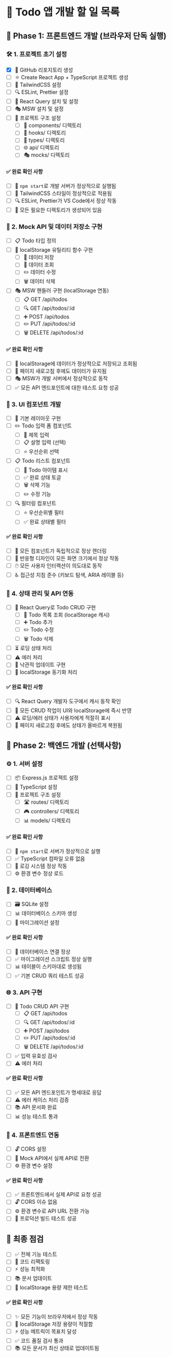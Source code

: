 # 📝 Todo 앱 개발 할 일 목록

## 🚀 Phase 1: 프론트엔드 개발 (브라우저 단독 실행)

### 🛠 1. 프로젝트 초기 설정
- [x] 🌟 GitHub 리포지토리 생성
- [ ] ⚛️ Create React App + TypeScript 프로젝트 생성
- [ ] 🎨 TailwindCSS 설정
- [ ] 🔍 ESLint, Prettier 설정
- [ ] 🔄 React Query 설치 및 설정
- [ ] 🎭 MSW 설치 및 설정
- [ ] 📁 프로젝트 구조 설정
  - [ ] 🧩 components/ 디렉토리
  - [ ] 🎣 hooks/ 디렉토리
  - [ ] 📝 types/ 디렉토리
  - [ ] 🌐 api/ 디렉토리
  - [ ] 🎭 mocks/ 디렉토리

#### ✅ 완료 확인 사항
- [ ] 🚀 `npm start`로 개발 서버가 정상적으로 실행됨
- [ ] 🎨 TailwindCSS 스타일이 정상적으로 적용됨
- [ ] 🔍 ESLint, Prettier가 VS Code에서 정상 작동
- [ ] 📁 모든 필요한 디렉토리가 생성되어 있음

### 💾 2. Mock API 및 데이터 저장소 구현
- [ ] 📋 Todo 타입 정의
- [ ] 💾 localStorage 유틸리티 함수 구현
  - [ ] 💾 데이터 저장
  - [ ] 📖 데이터 조회
  - [ ] ✏️ 데이터 수정
  - [ ] 🗑️ 데이터 삭제
- [ ] 🎭 MSW 핸들러 구현 (localStorage 연동)
  - [ ] 📋 GET /api/todos
  - [ ] 🔍 GET /api/todos/:id
  - [ ] ➕ POST /api/todos
  - [ ] ✏️ PUT /api/todos/:id
  - [ ] 🗑️ DELETE /api/todos/:id

#### ✅ 완료 확인 사항
- [ ] 💾 localStorage에 데이터가 정상적으로 저장되고 조회됨
- [ ] 🔄 페이지 새로고침 후에도 데이터가 유지됨
- [ ] 🎭 MSW가 개발 서버에서 정상적으로 동작
- [ ] ✅ 모든 API 엔드포인트에 대한 테스트 요청 성공

### 🎨 3. UI 컴포넌트 개발
- [ ] 📱 기본 레이아웃 구현
- [ ] ✏️ Todo 입력 폼 컴포넌트
  - [ ] 📝 제목 입력
  - [ ] 📋 설명 입력 (선택)
  - [ ] ⭐ 우선순위 선택
- [ ] 📋 Todo 리스트 컴포넌트
  - [ ] 📱 Todo 아이템 표시
  - [ ] ✅ 완료 상태 토글
  - [ ] 🗑️ 삭제 기능
  - [ ] ✏️ 수정 기능
- [ ] 🔍 필터링 컴포넌트
  - [ ] ⭐ 우선순위별 필터
  - [ ] ✅ 완료 상태별 필터

#### ✅ 완료 확인 사항
- [ ] 🧩 모든 컴포넌트가 독립적으로 정상 렌더링
- [ ] 📱 반응형 디자인이 모든 화면 크기에서 정상 작동
- [ ] 🖱️ 모든 사용자 인터랙션이 의도대로 동작
- [ ] ♿ 접근성 지침 준수 (키보드 탐색, ARIA 레이블 등)

### 🔄 4. 상태 관리 및 API 연동
- [ ] 🔄 React Query로 Todo CRUD 구현
  - [ ] 📖 Todo 목록 조회 (localStorage 캐시)
  - [ ] ➕ Todo 추가
  - [ ] ✏️ Todo 수정
  - [ ] 🗑️ Todo 삭제
- [ ] ⏳ 로딩 상태 처리
- [ ] ⚠️ 에러 처리
- [ ] 🔄 낙관적 업데이트 구현
- [ ] 💾 localStorage 동기화 처리

#### ✅ 완료 확인 사항
- [ ] 🔍 React Query 개발자 도구에서 캐시 동작 확인
- [ ] 💾 모든 CRUD 작업이 UI와 localStorage에 즉시 반영
- [ ] ⚠️ 로딩/에러 상태가 사용자에게 적절히 표시
- [ ] 🔄 페이지 새로고침 후에도 상태가 올바르게 복원됨

## 🚀 Phase 2: 백엔드 개발 (선택사항)

### ⚙️ 1. 서버 설정
- [ ] 📦 Express.js 프로젝트 설정
- [ ] 📝 TypeScript 설정
- [ ] 📁 프로젝트 구조 설정
  - [ ] 🛣️ routes/ 디렉토리
  - [ ] 🎮 controllers/ 디렉토리
  - [ ] 📊 models/ 디렉토리

#### ✅ 완료 확인 사항
- [ ] 🚀 `npm start`로 서버가 정상적으로 실행
- [ ] ✅ TypeScript 컴파일 오류 없음
- [ ] 📝 로깅 시스템 정상 작동
- [ ] ⚙️ 환경 변수 정상 로드

### 💾 2. 데이터베이스
- [ ] 🗃️ SQLite 설정
- [ ] 📊 데이터베이스 스키마 생성
- [ ] 🔄 마이그레이션 설정

#### ✅ 완료 확인 사항
- [ ] 🔌 데이터베이스 연결 정상
- [ ] ✅ 마이그레이션 스크립트 정상 실행
- [ ] 📊 테이블이 스키마대로 생성됨
- [ ] ✅ 기본 CRUD 쿼리 테스트 성공

### 🌐 3. API 구현
- [ ] 🔄 Todo CRUD API 구현
  - [ ] 📋 GET /api/todos
  - [ ] 🔍 GET /api/todos/:id
  - [ ] ➕ POST /api/todos
  - [ ] ✏️ PUT /api/todos/:id
  - [ ] 🗑️ DELETE /api/todos/:id
- [ ] ✅ 입력 유효성 검사
- [ ] ⚠️ 에러 처리

#### ✅ 완료 확인 사항
- [ ] ✅ 모든 API 엔드포인트가 명세대로 응답
- [ ] ⚠️ 에러 케이스 처리 검증
- [ ] 📚 API 문서화 완료
- [ ] 📊 성능 테스트 통과

### 🔗 4. 프론트엔드 연동
- [ ] 🔓 CORS 설정
- [ ] 🔄 Mock API에서 실제 API로 전환
- [ ] ⚙️ 환경 변수 설정

#### ✅ 완료 확인 사항
- [ ] ✅ 프론트엔드에서 실제 API로 요청 성공
- [ ] 🔓 CORS 이슈 없음
- [ ] ⚙️ 환경 변수로 API URL 전환 가능
- [ ] 🚀 프로덕션 빌드 테스트 성공

## 🎯 최종 점검
- [ ] ✅ 전체 기능 테스트
- [ ] 🔄 코드 리팩토링
- [ ] ⚡ 성능 최적화
- [ ] 📚 문서 업데이트
- [ ] 💾 localStorage 용량 제한 테스트

#### ✅ 완료 확인 사항
- [ ] ✨ 모든 기능이 브라우저에서 정상 작동
- [ ] 💾 localStorage 저장 용량이 적절함
- [ ] ⚡ 성능 메트릭이 목표치 달성
- [ ] ✅ 코드 품질 검사 통과
- [ ] 📚 모든 문서가 최신 상태로 업데이트됨
